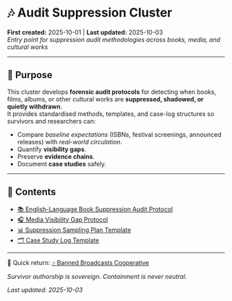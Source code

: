 # 🎶 Audit Suppression Cluster  
**First created:** 2025-10-01 | **Last updated:** 2025-10-03  
*Entry point for suppression audit methodologies across books, media, and cultural works*  

---

## 🌱 Purpose  

This cluster develops **forensic audit protocols** for detecting when books, films, albums, or other cultural works are **suppressed, shadowed, or quietly withdrawn**.  
It provides standardised methods, templates, and case-log structures so survivors and researchers can:  

- Compare *baseline expectations* (ISBNs, festival screenings, announced releases) with *real-world circulation*.  
- Quantify **visibility gaps**.  
- Preserve **evidence chains**.  
- Document **case studies** safely.  

---

## 📂 Contents  

- [📚 English-Language Book Suppression Audit Protocol](./📚_audit_suppression_protocol_english.md)  
- [🎧 Media Visibility Gap Protocol](./🎧_media_visibility_gap_protocol.md)  
- [📊 Suppression Sampling Plan Template](./📊_suppression_sampling_plan_template.md)  
- [🗂️ Case Study Log Template](./🗂️_case_study_log_template.md)  

---

📎 Quick return: [🎶 Banned Broadcasts Cooperative](../README.md)  

*Survivor authorship is sovereign. Containment is never neutral.*  

_Last updated: 2025-10-03_
